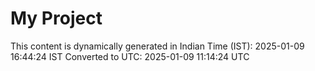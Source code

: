 # My Project

This content is dynamically generated in Indian Time (IST): 2025-01-09 16:44:24 IST
Converted to UTC: 2025-01-09 11:14:24 UTC
